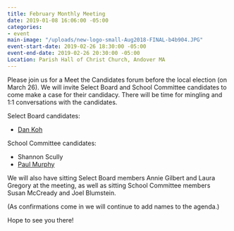 ```yaml
---
title: February Monthly Meeting
date: 2019-01-08 16:06:00 -05:00
categories:
- event
main-image: "/uploads/new-logo-small-Aug2018-FINAL-b4b904.JPG"
event-start-date: 2019-02-26 18:30:00 -05:00
event-end-date: 2019-02-26 20:30:00 -05:00
Location: Parish Hall of Christ Church, Andover MA
---
```


Please join us for a Meet the Candidates forum before the local election (on March 26). We will invite Select Board and School Committee candidates to come make a case for their candidacy. There will be time for mingling and 1:1 conversations with the candidates. 

Select Board candidates: 
- [Dan Koh](http://teamkoh.com/)

School Committee candidates: 
- Shannon Scully
- [Paul Murphy](https://www.murphyforandover.org/)

We will also have sitting Select Board members Annie Gilbert and Laura Gregory at the meeting, as well as sitting School Committee members Susan McCready and Joel Blumstein.

(As confirmations come in we will continue to add names to the agenda.)

Hope to see you there!